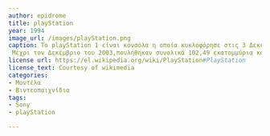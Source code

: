 ```yaml
---
author: epidrome
title: playStation 
year: 1994
image_url: /images/playStation.png
caption: Το playStation 1 είναι κονσόλα η οποία κυκλοφόρησε στις 3 Δεκεμβρίου του 1994 στην Ιαπωνία,έχει επίσης επιτυχημένους διαδόχους και αναβαθμίσεις.
 Μέχρι τον Δεκέμβριο του 2003,πουλήθηκαν συνολικά 102,49 εκατομμύρια κομμάτια.
license url: https://el.wikipedia.org/wiki/PlayStation#PlayStation
license_text: Courtesy of wikimedia
categories:
- Μοντέλα
- Βιντεοπαιχνίδια
tags:
- Sony
- playStation

---
```


